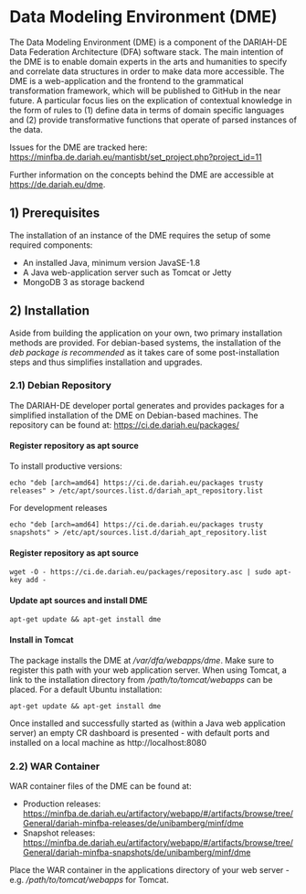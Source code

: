 # Data Modeling Environment (DME)

The Data Modeling Environment (DME) is a component of the DARIAH-DE Data Federation Architecture (DFA) software stack. The main intention of the DME is to enable domain experts in the arts and humanities to specify and correlate data structures in order to make data more accessible. The DME is a web-application and the frontend to the grammatical transformation framework, which will be published to GitHub in the near future. A particular focus lies on the explication of contextual knowledge in the form of rules to (1) define data in terms of domain specific languages and (2) provide transformative functions that operate of parsed instances of the data.

Issues for the DME are tracked here: https://minfba.de.dariah.eu/mantisbt/set_project.php?project_id=11

Further information on the concepts behind the DME are accessible at https://de.dariah.eu/dme.

## 1) Prerequisites

The installation of an instance of the DME requires the setup of some required components:
* An installed Java, minimum version JavaSE-1.8
* A Java web-application server such as Tomcat or Jetty
* MongoDB 3 as storage backend

## 2) Installation

Aside from building the application on your own, two primary installation methods are provided. For debian-based systems, the installation of the *deb package is recommended* as it takes care of some post-installation steps and thus simplifies installation and upgrades. 

### 2.1) Debian Repository

The DARIAH-DE developer portal generates and provides packages for a simplified installation of the DME on Debian-based machines. The repository can be found at: https://ci.de.dariah.eu/packages/

#### Register repository as apt source
To install productive versions:
```
echo "deb [arch=amd64] https://ci.de.dariah.eu/packages trusty releases" > /etc/apt/sources.list.d/dariah_apt_repository.list
```
For development releases
```
echo "deb [arch=amd64] https://ci.de.dariah.eu/packages trusty snapshots" > /etc/apt/sources.list.d/dariah_apt_repository.list
```
#### Register repository as apt source
```
wget -O - https://ci.de.dariah.eu/packages/repository.asc | sudo apt-key add -
```

#### Update apt sources and install DME
```
apt-get update && apt-get install dme
```

#### Install in Tomcat

The package installs the DME at */var/dfa/webapps/dme*. Make sure to register this path with your web application server. When using Tomcat, a link to the installation directory from */path/to/tomcat/webapps* can be placed. For a default Ubuntu installation:
```
apt-get update && apt-get install dme
```
 




Once installed and successfully started as (within a Java web application server) an empty CR dashboard is presented - with default ports and installed on a local machine as http://localhost:8080

### 2.2) WAR Container

WAR container files of the DME can be found at:
* Production releases: https://minfba.de.dariah.eu/artifactory/webapp/#/artifacts/browse/tree/General/dariah-minfba-releases/de/unibamberg/minf/dme
* Snapshot releases: https://minfba.de.dariah.eu/artifactory/webapp/#/artifacts/browse/tree/General/dariah-minfba-snapshots/de/unibamberg/minf/dme

Place the WAR container in the applications directory of your web server - e.g. */path/to/tomcat/webapps* for Tomcat.  